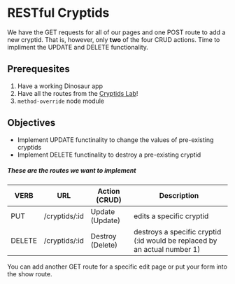 # RESTful Cryptids

We have the GET requests for all of our pages and one POST route to add a new cryptid. That is, however, only __two__ of the four CRUD actions. Time to impliment the UPDATE and DELETE functionality.

## Prerequesites

1. Have a working Dinosaur app
2. Have all the routes from the [Cryptids Lab](./readme.md)!
3. `method-override` node module

## Objectives
* Implement UPDATE functinality to change the values of pre-existing cryptids
* Implement DELETE functinality to destroy a pre-existing cryptid

##### These are the routes we want to implement
| VERB | URL | Action (CRUD) | Description |
|------|-----|---------------|-------------|
| PUT | /cryptids/:id | Update (Update) | edits a specific cryptid |
| DELETE | /cryptids/:id | Destroy (Delete) | destroys a specific cryptid (:id would be replaced by an actual number 1) |

You can add another GET route for a specific edit page or put your form into the show route.